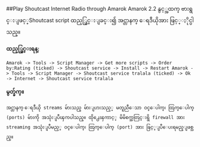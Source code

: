 ##Play Shoutcast Internet Radio through Amarok
Amarok 2.2 နွင့္အထက္ ဗားရွင္းျဖင့္Shoutcast script ထည့္သြင္းျခင္း၍ အင္တာနက္ ေရဒီယိုအား ဖြင့္ႏိုင္ပါသည္။

**ထည့္သြင္းရန္:**

 	Amarok -> Tools -> Script Manager -> Get more scripts -> Order by:Rating (ticked) -> Shoutcast service -> Install -> Restart Amarok -> Tools -> Script Manager -> Shoutcast service tralala (ticked) -> Ok -> Internet -> Shoutcast service tralala 

**မွတ္ခ်က္။**

	အင္တာနက္ ေရဒီယို streams မ်ားသည္ မ်ားျပားသည့္ မတူညီေသာ ဝင္ေပါက္၊ ထြက္ေပါက္ (ports) မ်ားကို အသုံးျပဳၾကပါသည္။ ထို႕ေၾကာင့္ မိမိစက္အတြင္းရွိ firewall အား streaming အသုံးျပဳမည့္ ဝင္ေပါက္၊ ထြက္ေပါက္ (port) အား ခြင့္ျပဳေပးရမည္ျဖစ္သည္။

